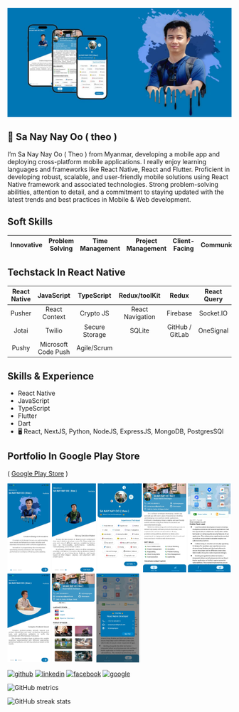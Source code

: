 ![ Mobile Development ](https://github.com/sanaynayoo/sanaynayoo/blob/main/cover.jpg)
## 👋  Sa Nay Nay Oo ( theo )

 I’m Sa Nay Nay Oo ( Theo ) from Myanmar, developing a mobile app and deploying cross-platform mobile applications. I really enjoy learning languages and frameworks like React Native, React and Flutter. Proficient in developing robust, scalable, and user-friendly mobile solutions using React Native framework and associated technologies. Strong problem-solving abilities, attention to detail, and a commitment to staying updated with the latest trends and best practices in Mobile & Web development.

## Soft Skills
| Innovative | Problem Solving    | Time Management  | Project Management | Client-Facing | Communication | Critical Thinking 
| :---:   | :---: | :---: |  :---: | :---: | :---: | :---: |

## Techstack In React Native
| React Native  | JavaScript    | TypeScript  | Redux/toolKit | Redux | React Query |
| :---:   | :---: | :---: |  :---: | :---: | :---: |
| Pusher  | React Context  | Crypto JS  | React Navigation  | Firebase | Socket.IO |
| Jotai | Twilio | Secure Storage | SQLite | GitHub / GitLab | OneSignal |
| Pushy | Microsoft Code Push | Agile/Scrum |

## Skills & Experience

* React Native
* JavaScript
* TypeScript
* Flutter
* Dart
* 🖥️  React, NextJS, Python, NodeJS, ExpressJS, MongoDB, PostgresSQl

## Portfolio In Google Play Store

( [Google Play Store](https://play.google.com/store/apps/details?id=com.sn202.portfolio.ae) )

<img src="https://github.com/sanaynayoo/sanaynayoo/blob/main/ae.jpg" height="200" /> <img src="https://github.com/sanaynayoo/sanaynayoo/blob/main/2.jpg" height="200" /> <img src="https://github.com/sanaynayoo/sanaynayoo/blob/main/3.jpg" height="200" /> <img src="https://github.com/sanaynayoo/sanaynayoo/blob/main/ae2.jpg" height="200" /> <img src="https://github.com/sanaynayoo/sanaynayoo/blob/main/ae1.jpg" height="200" /> <img src="https://github.com/sanaynayoo/sanaynayoo/blob/main/9.jpg" height="200" /> <img src="https://github.com/sanaynayoo/sanaynayoo/blob/main/8.jpg" height="200" /> <img src="https://github.com/sanaynayoo/sanaynayoo/blob/main/10.jpg" height="200"/>

[<img src='https://cdn.jsdelivr.net/npm/simple-icons@3.0.1/icons/github.svg' alt='github' height='40'>](https://github.com/sanaynayoo)  [<img src='https://cdn.jsdelivr.net/npm/simple-icons@3.0.1/icons/linkedin.svg' alt='linkedin' height='40'>](https://www.linkedin.com/in/sanaynayoo/)  [<img src='https://cdn.jsdelivr.net/npm/simple-icons@3.0.1/icons/facebook.svg' alt='facebook' height='40'>](https://www.facebook.com/theonayoo)  [<img src='https://cdn.jsdelivr.net/npm/simple-icons@3.0.1/icons/google.svg' alt='google' height='40'>](https://play.google.com/store/apps/details?id=com.sn202.portfolio.ae)

![GitHub metrics](https://metrics.lecoq.io/sanaynayoo)  

![GitHub streak stats](https://streak-stats.demolab.com/?user=sanaynayoo)
